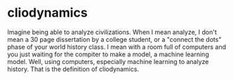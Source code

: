 # cliodynamics

<p>Imagine being able to analyze civilizations.
When I mean analyze, I don't mean a 30 page
dissertation by a college student, or a "connect
the dots" phase of your world history class.
I mean with a room full of computers and
you just waiting for the compiter to make
a model, a machine learning model. Well, using 
computers, especially machine learning to
analyze history. That is the definition of
cliodynamics.</p>